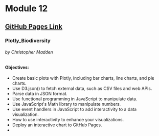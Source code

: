 # Module 12

## [GitHub Pages Link](https://maddenc33.github.io/)

### Plotly_Biodiversity

###### by Christopher Madden

#### Objectives:
  - Create basic plots with Plotly, including bar charts, line charts, and pie charts.
  - Use D3.json() to fetch external data, such as CSV files and web APIs.
  - Parse data in JSON format.
  - Use functional programming in JavaScript to manipulate data.
  - Use JavaScript's Math library to manipulate numbers.
  - Use event handlers in JavaScript to add interactivity to a data visualization.
  - How to use interactivity to enhance your visualizations.
  - Deploy an interactive chart to GitHub Pages.
  - 

